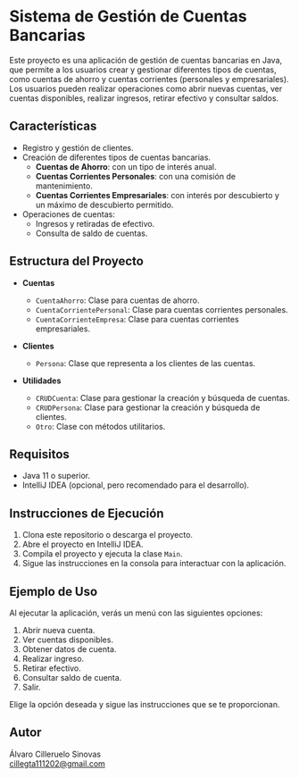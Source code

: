 # Sistema de Gestión de Cuentas Bancarias

Este proyecto es una aplicación de gestión de cuentas bancarias en Java, que permite a los usuarios crear y gestionar diferentes tipos de cuentas, como cuentas de ahorro y cuentas corrientes (personales y empresariales). Los usuarios pueden realizar operaciones como abrir nuevas cuentas, ver cuentas disponibles, realizar ingresos, retirar efectivo y consultar saldos.

## Características

- Registro y gestión de clientes.
- Creación de diferentes tipos de cuentas bancarias.
    - **Cuentas de Ahorro**: con un tipo de interés anual.
    - **Cuentas Corrientes Personales**: con una comisión de mantenimiento.
    - **Cuentas Corrientes Empresariales**: con interés por descubierto y un máximo de descubierto permitido.
- Operaciones de cuentas:
    - Ingresos y retiradas de efectivo.
    - Consulta de saldo de cuentas.

## Estructura del Proyecto

- **Cuentas**
    - `CuentaAhorro`: Clase para cuentas de ahorro.
    - `CuentaCorrientePersonal`: Clase para cuentas corrientes personales.
    - `CuentaCorrienteEmpresa`: Clase para cuentas corrientes empresariales.

- **Clientes**
    - `Persona`: Clase que representa a los clientes de las cuentas.

- **Utilidades**
    - `CRUDCuenta`: Clase para gestionar la creación y búsqueda de cuentas.
    - `CRUDPersona`: Clase para gestionar la creación y búsqueda de clientes.
    - `Otro`: Clase con métodos utilitarios.

## Requisitos

- Java 11 o superior.
- IntelliJ IDEA (opcional, pero recomendado para el desarrollo).

## Instrucciones de Ejecución

1. Clona este repositorio o descarga el proyecto.
2. Abre el proyecto en IntelliJ IDEA.
3. Compila el proyecto y ejecuta la clase `Main`.
4. Sigue las instrucciones en la consola para interactuar con la aplicación.

## Ejemplo de Uso

Al ejecutar la aplicación, verás un menú con las siguientes opciones:

1. Abrir nueva cuenta.
2. Ver cuentas disponibles.
3. Obtener datos de cuenta.
4. Realizar ingreso.
5. Retirar efectivo.
6. Consultar saldo de cuenta.
7. Salir.

Elige la opción deseada y sigue las instrucciones que se te proporcionan.

## Autor

Álvaro Cilleruelo Sinovas   
cillegta111202@gmail.com
